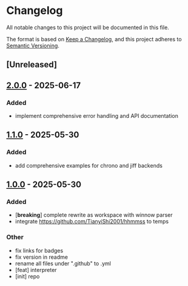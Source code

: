 # Changelog

All notable changes to this project will be documented in this file.

The format is based on [Keep a Changelog](https://keepachangelog.com/en/1.0.0/),
and this project adheres to [Semantic Versioning](https://semver.org/spec/v2.0.0.html).

## [Unreleased]

## [2.0.0](https://github.com/korora-tech/temps/compare/temps-v1.1.0...temps-v2.0.0) - 2025-06-17

### Added

- implement comprehensive error handling and API documentation

## [1.1.0](https://github.com/korora-tech/temps/compare/temps-v1.0.0...temps-v1.1.0) - 2025-05-30

### Added

- add comprehensive examples for chrono and jiff backends

## [1.0.0](https://github.com/korora-tech/temps/releases/tag/temps-v1.0.0) - 2025-05-30

### Added

- [**breaking**] complete rewrite as workspace with winnow parser
- integrate https://github.com/TianyiShi2001/hhmmss to temps

### Other

- fix links for badges
- fix version in readme
- rename all files under ".github" to .yml
- [feat] interpreter
- [init] repo